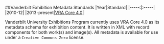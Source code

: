 ##Vanderbilt Exhibition Metadata Standards
|Year|Standard|
|-----:|:-----|
|2010-12| 
|2013-present|[VRA Core 4.0](http://www.loc.gov/standards/vracore/vra.xsd)|

Vanderbilt University Exhibitions Program currently uses VRA Core 4.0 as its metadata schema for exhibition content. It is written in XML with record components for both work(s) and image(s). All metadata is available for use under a <code>Creative Commons Zero</code> license. 
